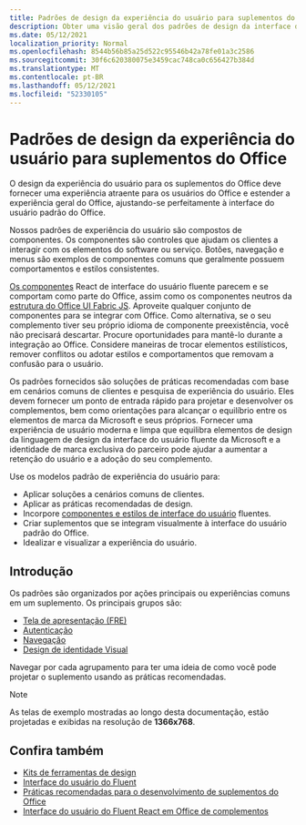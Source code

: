 ```yaml
---
title: Padrões de design da experiência do usuário para suplementos do Office
description: Obter uma visão geral dos padrões de design da interface do usuário para Office de complementos, incluindo padrões de navegação, autenticação, primeira-executar e identidade visual.
ms.date: 05/12/2021
localization_priority: Normal
ms.openlocfilehash: 8544b56b85a25d522c95546b42a78fe01a3c2586
ms.sourcegitcommit: 30f6c620380075e3459cac748ca0c656427b384d
ms.translationtype: MT
ms.contentlocale: pt-BR
ms.lasthandoff: 05/12/2021
ms.locfileid: "52330105"
---
```

# <a name="ux-design-patterns-for-office-add-ins"></a>Padrões de design da experiência do usuário para suplementos do Office

O design da experiência do usuário para os suplementos do Office deve fornecer uma experiência atraente para os usuários do Office e estender a experiência geral do Office, ajustando-se perfeitamente à interface do usuário padrão do Office.  

Nossos padrões de experiência do usuário são compostos de componentes. Os componentes são controles que ajudam os clientes a interagir com os elementos do software ou serviço. Botões, navegação e menus são exemplos de componentes comuns que geralmente possuem comportamentos e estilos consistentes.

[Os componentes](using-office-ui-fabric-react.md) React de interface do usuário fluente parecem e se comportam como parte do Office, assim como os componentes neutros da [estrutura do Office UI Fabric JS](fabric-core.md). Aproveite qualquer conjunto de componentes para se integrar com Office. Como alternativa, se o seu complemento tiver seu próprio idioma de componente preexistência, você não precisará descartar. Procure oportunidades para mantê-lo durante a integração ao Office. Considere maneiras de trocar elementos estilísticos, remover conflitos ou adotar estilos e comportamentos que removam a confusão para o usuário.

Os padrões fornecidos são soluções de práticas recomendadas com base em cenários comuns de clientes e pesquisa de experiência do usuário. Eles devem fornecer um ponto de entrada rápido para projetar e desenvolver os complementos, bem como orientações para alcançar o equilíbrio entre os elementos de marca da Microsoft e seus próprios. Fornecer uma experiência de usuário moderna e limpa que equilibra elementos de design da linguagem de design da interface do usuário fluente da Microsoft e a identidade de marca exclusiva do parceiro pode ajudar a aumentar a retenção do usuário e a adoção do seu complemento.

Use os modelos padrão de experiência do usuário para:

* Aplicar soluções a cenários comuns de clientes.
* Aplicar as práticas recomendadas de design.
* Incorpore [componentes e estilos de interface do usuário](https://developer.microsoft.com/fluentui#/get-started) fluentes.
* Criar suplementos que se integram visualmente à interface do usuário padrão do Office.
* Idealizar e visualizar a experiência do usuário.

## <a name="getting-started"></a>Introdução

Os padrões são organizados por ações principais ou experiências comuns em um suplemento. Os principais grupos são:

* [Tela de apresentação (FRE)](../design/first-run-experience-patterns.md)
* [Autenticação](../design/authentication-patterns.md)
* [Navegação](../design/navigation-patterns.md)
* [Design de identidade Visual](../design/branding-patterns.md)

Navegar por cada agrupamento para ter uma ideia de como você pode projetar o suplemento usando as práticas recomendadas.

> [!NOTE]
> As telas de exemplo mostradas ao longo desta documentação, estão projetadas e exibidas na resolução de **1366x768**.

## <a name="see-also"></a>Confira também

* [Kits de ferramentas de design](design-toolkits.md)
* [Interface do usuário do Fluent](https://developer.microsoft.com/fluentui#)
* [Práticas recomendadas para o desenvolvimento de suplementos do Office](../concepts/add-in-development-best-practices.md)
* [Interface do usuário do Fluent React em Office de complementos](using-office-ui-fabric-react.md)
